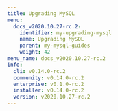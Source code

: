 ```yaml
---
title: Upgrading MySQL
menu:
  docs_v2020.10.27-rc.2:
    identifier: my-upgrading-mysql
    name: Upgrading MySQL
    parent: my-mysql-guides
    weight: 42
menu_name: docs_v2020.10.27-rc.2
info:
  cli: v0.14.0-rc.2
  community: v0.14.0-rc.2
  enterprise: v0.1.0-rc.2
  installer: v0.14.0-rc.2
  version: v2020.10.27-rc.2
---
```


